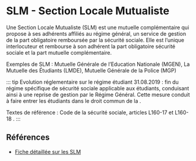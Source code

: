 # SLM - Section Locale Mutualiste
<!-- SPDX-License-Identifier: MPL-2.0 -->
Une Section Locale Mutualiste (SLM) est une mutuelle complémentaire qui propose à ses adhérents affiliés au régime général, un service de gestion de la part obligatoire remboursée par la sécurité sociale.
Elle est l’unique interlocuteur et rembourse à son adhérent la part obligatoire sécurité sociale et la part mutuelle complémentaire. 

Exemples de SLM : Mutuelle Générale de l’Education Nationale (MGEN), La Mutuelle des Étudiants (LMDE), Mutuelle Générale de la Police (MGP)

::: tip Evolution réglementaire sur le régime étudiant
31.08.2019 : fin du régime spécifique de sécurité sociale applicable aux étudiants, conduisant ainsi à une reprise de gestion par le Régime Général. 
Cette mesure conduit à faire entrer les étudiants dans le droit commun de la <PreviewPage text="PUMa" link="../glossaire/PUMa.html" />.

Textes de référence : Code de la sécurité sociale, articles L160-17 et L160-18 .
:::

## Références
- [Fiche détaillée sur les SLM](../fiches/sections_locales_mutualistes.md)
